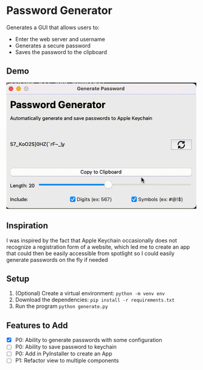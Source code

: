 # Password Generator

Generates a GUI that allows users to:

* Enter the web server and username
* Generates a secure password
* Saves the password to the clipboard

## Demo

![Password Generator Demo](./demo.gif)

## Inspiration

I was inspired by the fact that Apple Keychain occasionally does not recognize a
registration form of a website, which led me to create an app that could then be
easily accessible from spotlight so I could easily generate passwords on the fly
if needed

## Setup

1. (Optional) Create a virtual environment: `python -m venv env`
2. Download the dependencies: `pip install -r requirements.txt`
3. Run the program `python generate.py`

## Features to Add

- [x] P0: Ability to generate passwords with some configuration
- [ ] P0: Ability to save password to keychain
- [ ] P0: Add in PyInstaller to create an App
- [ ] P1: Refactor view to multiple components
